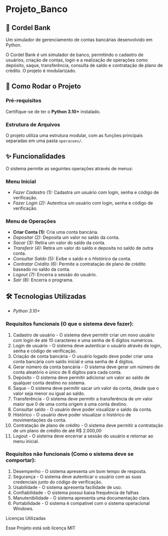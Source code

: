 # Projeto_Banco

## 🌵 Cordel Bank 
Um simulador de gerenciamento de contas bancárias desenvolvido em Python.

O Cordel Bank é um simulador de banco, permitindo o cadastro de usuários, criação de contas, login e a realização de operações como depósito, saque, transferência, consulta de saldo e contratação de plano de crédito.
O projeto é modularizado.

## 🚀 Como Rodar o Projeto

### Pré-requisitos
Certifique-se de ter o **Python 3.10+** instalado.

### Estrutura de Arquivos
O projeto utiliza uma estrutura modular, com as funções principais separadas em uma pasta `operacoes/`.

## ✨ Funcionalidades

O sistema permite as seguintes operações através de menus:

### Menu Inicial
* *Fazer Cadastro (1):* Cadastra um usuário com login, senha e código de verificação.
* *Fazer Login (2):* Autentica um usuário com login, senha e código de verificação.

### Menu de Operações
* **Criar Conta (1):** Cria uma conta bancária.
* *Depositar (2):* Deposita um valor no saldo da conta.
* *Sacar (3):* Retira um valor do saldo da conta.
* *Transferir (4):* Retira um valor do saldo e deposita no saldo de outra conta.
* *Consultar Saldo (5):* Exibe o saldo e o *Histórico* da conta.
* *Contratar Crédito (6):* Permite a contratação de plano de crédito baseado no saldo da conta.
* *Logout (7):* Encerra a sessão do usuário.
* *Sair (8):* Encerra o programa.

## 🛠️ Tecnologias Utilizadas

* *Python 3.10+*

### Requisitos funcionais (O que o sistema deve fazer):

1. Cadastro de usuário - O sistema deve permitir criar um novo usuário com login de até 10 caracteres e uma senha de 6 dígitos numéricos.
2. Login de usuário - O sistema deve autenticar o usuário através de login, senha e código de verificação.
3. Criação de conta bancária - O usuário logado deve poder criar uma conta bancária com saldo inicial e uma senha de  4 dígitos.
4. Gerar número da conta bancária - O sistema deve gerar um número de conta aleatório e único de 8 dígitos para cada conta.
5. Depósito - O sistema deve permitir adicionar um valor ao saldo de qualquer conta destino no sistema.
6. Saque - O sistema deve permitir sacar um valor da conta, desde que o valor seja menor ou igual ao saldo.
7. Transferência - O sistema deve permitir a transferência de um valor maior que 0 de uma conta origem à uma conta destino.
8. Consultar saldo - O usuário deve poder visualizar o saldo da conta.
9. Histórico -  O usuário deve poder visualizar o histórico de movimentações da conta.
10. Contratação de plano de crédito - O sistema deve permitir a contratação de um plano de crédito de até R$ 2.000,00
11. Logout - O sistema deve encerrar a sessão do usuário e retornar ao menu inicial.

### Requisitos não funcionais (Como o sistema deve se comportar):

1. Desempenho - O sistema apresenta um bom tempo de resposta.
2. Segurança - O sistema deve autenticar o usuário com as suas credenciais junto do código de verificação.
3. Usabilidade - O sistema apresenta facilidade de uso.
4. Confiabilidade - O sistema possui baixa frequência de falhas
5. Manutenibilidade - O sistema apresenta uma documentação clara.
6. Portabilidade - O sistema é compatível com o sistema operacional Windows.

Licenças Utilizadas

Esse Projeto está sob licença MIT
